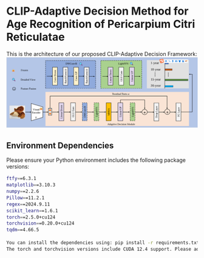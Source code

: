 # CLIP-Adaptive Decision Method for Age Recognition of Pericarpium Citri Reticulatae

This is the architecture of our proposed CLIP-Adaptive Decision Framework:
![PCR Framework](framework.png)
## Environment Dependencies

Please ensure your Python environment includes the following package versions:

```bash
ftfy==6.3.1
matplotlib==3.10.3
numpy==2.2.6
Pillow==11.2.1
regex==2024.9.11
scikit_learn==1.6.1
torch==2.5.0+cu124
torchvision==0.20.0+cu124
tqdm==4.66.5

You can install the dependencies using: pip install -r requirements.txt
The torch and torchvision versions include CUDA 12.4 support. Please adjust the versions according to your CUDA setup.
